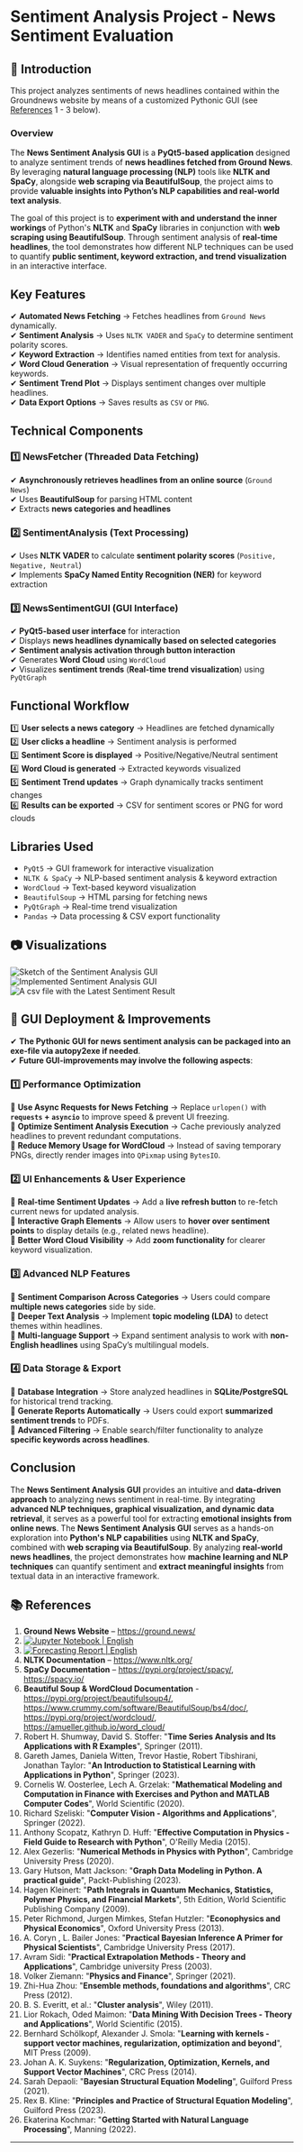 # Sentiment Analysis Project - News Sentiment Evaluation

## 📌 Introduction
This project analyzes sentiments of news headlines contained within the Groundnews website by means of a customized Pythonic GUI 
(see [References](https://github.com/NenadBalaneskovic/ExternalProjects/tree/main/SentimentAnalysis_NewsHeadlines#-references) 1 - 3 below).

### **Overview**
The **News Sentiment Analysis GUI** is a **PyQt5-based application** designed to analyze sentiment trends of **news headlines fetched from Ground News**. 
By leveraging **natural language processing (NLP)** tools like **NLTK and SpaCy**, alongside **web scraping via BeautifulSoup**, the project aims to 
provide **valuable insights into Python’s NLP capabilities and real-world text analysis**.  

The goal of this project is to **experiment with and understand the inner workings** of Python's **NLTK** and **SpaCy** libraries in conjunction with
 **web scraping using BeautifulSoup**. Through sentiment analysis of **real-time headlines**, the tool demonstrates how different NLP techniques can be
 used to quantify **public sentiment, keyword extraction, and trend visualization** in an interactive interface.  

## **Key Features**
✔ **Automated News Fetching** → Fetches headlines from `Ground News` dynamically.  
✔ **Sentiment Analysis** → Uses `NLTK VADER` and `SpaCy` to determine sentiment polarity scores.  
✔ **Keyword Extraction** → Identifies named entities from text for analysis.  
✔ **Word Cloud Generation** → Visual representation of frequently occurring keywords.  
✔ **Sentiment Trend Plot** → Displays sentiment changes over multiple headlines.  
✔ **Data Export Options** → Saves results as `CSV` or `PNG`. 

## **Technical Components**  

### **1️⃣ NewsFetcher (Threaded Data Fetching)**
✔ **Asynchronously retrieves headlines from an online source** (`Ground News`)  
✔ Uses **BeautifulSoup** for parsing HTML content  
✔ Extracts **news categories and headlines**  

### **2️⃣ SentimentAnalysis (Text Processing)**
✔ Uses **NLTK VADER** to calculate **sentiment polarity scores** (`Positive, Negative, Neutral`)  
✔ Implements **SpaCy Named Entity Recognition (NER)** for keyword extraction  

### **3️⃣ NewsSentimentGUI (GUI Interface)**
✔ **PyQt5-based user interface** for interaction  
✔ Displays **news headlines dynamically based on selected categories**  
✔ **Sentiment analysis activation through button interaction**  
✔ Generates **Word Cloud** using `WordCloud`  
✔ Visualizes **sentiment trends** (**Real-time trend visualization**) using `PyQtGraph` 

## **Functional Workflow**
1️⃣ **User selects a news category** → Headlines are fetched dynamically  
2️⃣ **User clicks a headline** → Sentiment analysis is performed  
3️⃣ **Sentiment Score is displayed** → Positive/Negative/Neutral sentiment  
4️⃣ **Word Cloud is generated** → Extracted keywords visualized  
5️⃣ **Sentiment Trend updates** → Graph dynamically tracks sentiment changes  
6️⃣ **Results can be exported** → CSV for sentiment scores or PNG for word clouds  

## **Libraries Used**
- `PyQt5` → GUI framework for interactive visualization  
- `NLTK & SpaCy` → NLP-based sentiment analysis & keyword extraction  
- `WordCloud` → Text-based keyword visualization  
- `BeautifulSoup` → HTML parsing for fetching news  
- `PyQtGraph` → Real-time trend visualization  
- `Pandas` → Data processing & CSV export functionality  

## 📷 Visualizations
![Sketch of the Sentiment Analysis GUI](https://github.com/NenadBalaneskovic/ExternalProjects/blob/7b92d75a56d4a1cdbd783a1da458b21783ec8825/SentimentAnalysis_NewsHeadlines/Generate%20a%20PyQt%20UI%20layout%202.png)  
![Implemented Sentiment Analysis GUI](https://github.com/NenadBalaneskovic/ExternalProjects/blob/a61db895abb9801f797a8384e21e593873913b2b/SentimentAnalysis_NewsHeadlines/Fig2.PNG)  
![A csv file with the Latest Sentiment Result](https://github.com/NenadBalaneskovic/ExternalProjects/blob/e0b96b7c0d5a944664884470f7bf0576e67fd372/SentimentAnalysis_NewsHeadlines/Fig3.PNG)  

## 🚀 GUI Deployment & Improvements
✔ **The Pythonic GUI for news sentiment analysis can be packaged into an exe-file via autopy2exe if needed**.  
✔ **Future GUI-improvements may involve the following aspects**:  
  
### **1️⃣ Performance Optimization**
🔹 **Use Async Requests for News Fetching** → Replace `urlopen()` with **`requests` + `asyncio`** to improve speed & prevent UI freezing.  
🔹 **Optimize Sentiment Analysis Execution** → Cache previously analyzed headlines to prevent redundant computations.  
🔹 **Reduce Memory Usage for WordCloud** → Instead of saving temporary PNGs, directly render images into `QPixmap` using `BytesIO`.

### **2️⃣ UI Enhancements & User Experience**
🔹 **Real-time Sentiment Updates** → Add a **live refresh button** to re-fetch current news for updated analysis.  
🔹 **Interactive Graph Elements** → Allow users to **hover over sentiment points** to display details (e.g., related news headline).  
🔹 **Better Word Cloud Visibility** → Add **zoom functionality** for clearer keyword visualization.

### **3️⃣ Advanced NLP Features**
🔹 **Sentiment Comparison Across Categories** → Users could compare **multiple news categories** side by side.  
🔹 **Deeper Text Analysis** → Implement **topic modeling (LDA)** to detect themes within headlines.  
🔹 **Multi-language Support** → Expand sentiment analysis to work with **non-English headlines** using SpaCy’s multilingual models.

### **4️⃣ Data Storage & Export**
🔹 **Database Integration** → Store analyzed headlines in **SQLite/PostgreSQL** for historical trend tracking.  
🔹 **Generate Reports Automatically** → Users could export **summarized sentiment trends** to PDFs.  
🔹 **Advanced Filtering** → Enable search/filter functionality to analyze **specific keywords across headlines**.

## **Conclusion**
The **News Sentiment Analysis GUI** provides an intuitive and **data-driven approach** to analyzing news sentiment in real-time. 
By integrating **advanced NLP techniques, graphical visualization, and dynamic data retrieval**, it serves as a powerful tool for extracting **emotional insights from online news**.
The **News Sentiment Analysis GUI** serves as a hands-on exploration into **Python's NLP capabilities** using **NLTK and SpaCy**, combined with **web scraping via BeautifulSoup**. 
By analyzing **real-world news headlines**, the project demonstrates how **machine learning and NLP techniques** can quantify sentiment and **extract meaningful insights** from textual data in an interactive framework.

## 📚 References
1. **Ground News Website** – https://ground.news/
2. [![Jupyter Notebook | English](https://img.shields.io/badge/Jupyter%20Notebook-English-yellowblue?logoColor=blue&labelColor=yellow)](https://github.com/NenadBalaneskovic/ExternalProjects/blob/3a07dee498fa12cef3d92f4dcaf146032365b442/SARIMAX_Forecasting/CargoDataSet_Analysis.ipynb)
3. [![Forecasting Report | English](https://img.shields.io/badge/SARIMAX%20Report-English-yellowblue?logoColor=blue&labelColor=red)](https://github.com/NenadBalaneskovic/ExternalProjects/blob/3a07dee498fa12cef3d92f4dcaf146032365b442/SARIMAX_Forecasting/SARIMAX_BoarderCrossingReport.pdf) 
4. **NLTK Documentation** – https://www.nltk.org/
5. **SpaCy Documentation** – https://pypi.org/project/spacy/, https://spacy.io/
6. **Beautiful Soup & WordCloud Documentation** - https://pypi.org/project/beautifulsoup4/, https://www.crummy.com/software/BeautifulSoup/bs4/doc/, https://pypi.org/project/wordcloud/, https://amueller.github.io/word_cloud/
7. Robert H. Shumway, David S. Stoffer: "__Time Series Analysis and Its Applications with R Examples__", Springer (2011).
8. Gareth James, Daniela Witten, Trevor Hastie, Robert Tibshirani, Jonathan Taylor: "__An Introduction to Statistical Learning with Applications in Python__", Springer (2023).
9. Cornelis W. Oosterlee, Lech A. Grzelak: "__Mathematical Modeling and Computation in Finance with Exercises and Python and MATLAB Computer Codes__", World Scientific (2020).
10. Richard Szeliski: "__Computer Vision - Algorithms and Applications__", Springer (2022).
11. Anthony Scopatz, Kathryn D. Huff: "__Effective Computation in Physics - Field Guide to Research with Python__", O'Reilly Media (2015).
12. Alex Gezerlis: "__Numerical Methods in Physics with Python__", Cambridge University Press (2020).
13. Gary Hutson, Matt Jackson: "__Graph Data Modeling in Python. A practical guide__", Packt-Publishing (2023).
14. Hagen Kleinert: "__Path Integrals in Quantum Mechanics, Statistics, Polymer Physics, and Financial Markets__", 5th Edition, World Scientific Publishing Company (2009).
15. Peter Richmond, Jurgen Mimkes, Stefan Hutzler: "__Econophysics and Physical Economics__", Oxford University Press (2013).
16. A. Coryn , L. Bailer Jones: "__Practical Bayesian Inference A Primer for Physical Scientists__", Cambridge University Press (2017).
17. Avram Sidi: "__Practical Extrapolation Methods - Theory and Applications__", Cambridge university Press (2003).
18. Volker Ziemann: "__Physics and Finance__", Springer (2021).
19. Zhi-Hua Zhou: "__Ensemble methods, foundations and algorithms__", CRC Press (2012).
20. B. S. Everitt, et al.: "__Cluster analysis__", Wiley (2011).
21. Lior Rokach, Oded Maimon: "__Data Mining With Decision Trees - Theory and Applications__", World Scientific (2015).
22. Bernhard Schölkopf, Alexander J. Smola: "__Learning with kernels - support vector machines, regularization, optimization and beyond__", MIT Press (2009).
23. Johan A. K. Suykens: "__Regularization, Optimization, Kernels, and Support Vector Machines__", CRC Press (2014).
24. Sarah Depaoli: "__Bayesian Structural Equation Modeling__", Guilford Press (2021).
25. Rex B. Kline: "__Principles and Practice of Structural Equation Modeling__", Guilford Press (2023).
26. Ekaterina Kochmar: "__Getting Started with Natural Language Processing__", Manning (2022).
---
